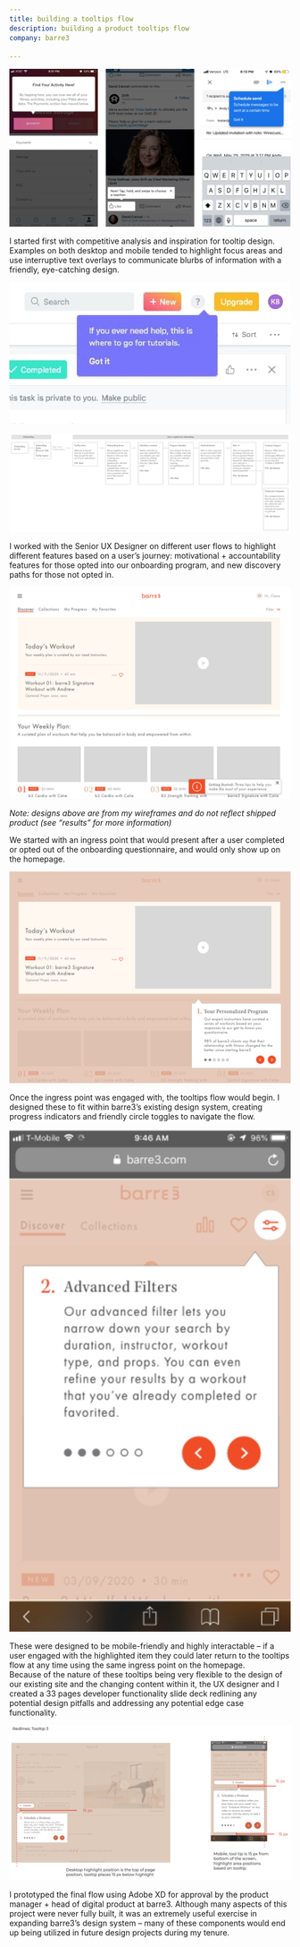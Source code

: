 ```yaml
---
title: building a tooltips flow
description: building a product tooltips flow
company: barre3

---
```


![img](./schedule_sent.jpg)

<div class="flex items-center gap-8">
  <div class="flex-1">
  I started first with competitive analysis and inspiration for tooltip design. Examples on both desktop and mobile tended to highlight focus areas and use interruptive text overlays to communicate blurbs of information with a friendly, eye-catching design.
  </div>

  <div class="flex-1">

  ![img](./asana_tooltips.jpg)
  </div>
</div>


![img](./onboard_chart.jpg)

I worked with the Senior UX Designer on different user flows to highlight different features based on a user’s journey: motivational + accountability features for those opted into our onboarding program, and new discovery paths for those not opted in.

![img](./tooltip_1_desktop.jpg)

_Note: designs above are from my wireframes and do not reflect shipped product (see “results” for more information)_

We started with an ingress point that would present after a user completed or opted out of the onboarding questionnaire, and would only show up on the homepage.

![img](./tooltip_2_desktop.jpg)

Once the ingress point was engaged with, the tooltips flow would begin. I designed these to fit within barre3’s existing design system, creating progress indicators and friendly circle toggles to navigate the flow.

<div class="flex gap-8">

  <div class="flex-1">

  ![img](./tooltip_mobile.jpg)
  </div>

  <div class="flex-1">
  These were designed to be mobile-friendly and highly interactable – if a user engaged with the highlighted item they could later return to the tooltips flow at any time using the same ingress point on the homepage.<br>
  Because of the nature of these tooltips being very flexible to the design of our existing site and the changing content within it, the UX designer and I created a 33 pages developer functionality slide deck redlining any potential design pitfalls and addressing any potential edge case functionality.
  </div>

</div>

![img](./tooltips.jpg)

I prototyped the final flow using Adobe XD for approval by the product manager + head of digital product at barre3. Although many aspects of this project were never fully built, it was an extremely useful exercise in expanding barre3’s design system – many of these components would end up being utilized in future design projects during my tenure.
